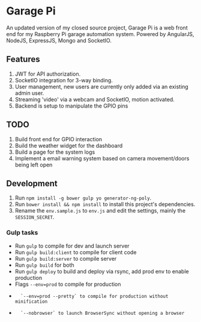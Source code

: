# Garage Pi

An updated version of my closed source project, Garage Pi is a web front end for my Raspberry Pi garage automation system.  Powered by AngularJS, NodeJS, ExpressJS, Mongo and SocketIO.

## Features
1. JWT for API authorization.
1. SocketIO integration for 3-way binding.
1. User management, new users are currently only added via an existing admin user.
2. Streaming 'video' via a webcam and SocketIO, motion activated.
3. Backend is setup to manipulate the GPIO pins

## TODO
1. Build front end for GPIO interaction
2. Build the weather widget for the dashboard
3. Build a page for the system logs
4. Implement a email warning system based on camera movement/doors being left open 

## Development
1. Run `npm install -g bower gulp yo generator-ng-poly`.
1. Run `bower install && npm install` to install this project's dependencies.
1. Rename the `env.sample.js` to `env.js` and edit the settings, mainly the `SESSION_SECRET`.

### Gulp tasks
- Run `gulp` to compile for dev and launch server
- Run `gulp build:client` to compile for client code
- Run `gulp build:server` to compile server
- Run `gulp build` for both
- Run `gulp deploy` to build and deploy via rsync, add prod env to enable production
- Flags `--env=prod` to compile for production
-       `--env=prod --pretty` to compile for production without minification
-       `--nobrowser` to launch BrowserSync without opening a browser
